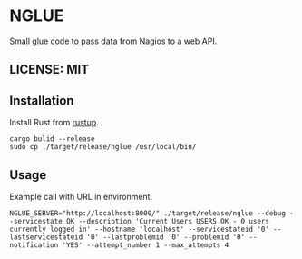 # NGLUE

Small glue code to pass data from Nagios to a web API.

## LICENSE: MIT


## Installation

Install Rust from [rustup](https://rustup.rs).

```
cargo bulid --release
sudo cp ./target/release/nglue /usr/local/bin/
```


## Usage

Example call with URL in environment.

`NGLUE_SERVER="http://localhost:8000/" ./target/release/nglue --debug --servicestate OK --description 'Current Users USERS OK - 0 users currently logged in' --hostname 'localhost' --servicestateid '0' --lastservicestateid '0' --lastproblemid '0' --problemid '0' --notification 'YES' --attempt_number 1 --max_attempts 4`
